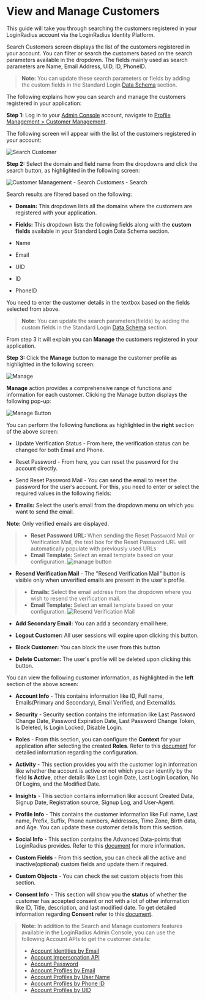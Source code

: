 # View and Manage Customers

This guide will take you through searching the customers registered in your LoginRadius account via the LoginRadius Identity Platform.

Search Customers screen displays the list of the customers registered in your account. You can filter or search the customers based on the search parameters available in the dropdown. The fields mainly used as search parameters are Name, Email Address, UID, ID, PhoneID.

> **Note:** You can update these search parameters or fields by adding the custom fields in the Standard Login [Data Schema](https://www.loginradius.com/docs/authentication/quick-start/standard-login/) section.

The following explains how you can search and manage the customers registered in your application:

**Step 1:**  Log in to your [Admin Console](https://adminconsole.loginradius.com/)
 account, navigate to [Profile Management > Customer Management](https://adminconsole.loginradius.com/profile-management/customer-management/search-customers).


The following screen will appear with the list of the customers registered in your account:

![Search Customer](https://apidocs.lrcontent.com/images/pv-1_21144418046661b9892ad077.17533253.png "Search Customer")

**Step 2:** Select the domain and field name from the dropdowns and click the search button, as highlighted in the following screen:

![Customer Management - Search Customers - Search](https://apidocs.lrcontent.com/images/pv-2_13444212576661ba607a69b2.77237840.png "Customer Management - Search Customers - Search")

Search results are filtered based on the following:

- **Domain:** This dropdown lists all the domains where the customers are registered with your application.

- **Fields:** This dropdown lists the following fields along with the **custom fields** available in your Standard Login Data Schema section.
- Name
- Email
- UID
- ID
- PhoneID

You need to enter the customer details in the textbox based on the fields selected from above.

> **Note:** You can update the search parameters(fields) by adding the custom fields in the Standard Login [Data Schema](https://www.loginradius.com/docs/authentication/quick-start/standard-login/) section.

From step 3 it will explain you can **Manage** the customers registered in your application.

**Step 3:** Click the **Manage** button to manage the customer profile as highlighted in the following screen:

![Manage](https://apidocs.lrcontent.com/images/pv-3_2405165826661bb2563dc29.25903097.png "Manage")

**Manage** action provides a comprehensive range of functions and information for each customer. Clicking the Manage button displays the following pop-up:

![Manage Button](https://apidocs.lrcontent.com/images/4--Manage-Button_4806630253d8ad2082.72767805.png "Manage Button")

You can perform the following functions as highlighted in the **right** section of the above screen:

- Update Verification Status - From here, the verification status can be changed for both Email and Phone.

- Reset Password - From here, you can reset the password for the account directly.
- Send Reset Password Mail - You can send the email to reset the password for the user’s account. For this, you need to enter or select the required values in the following fields:
 - **Emails:** Select the user’s email from the dropdown menu on which you want to send the email.
 
**Note:**  Only verified emails are displayed.
> - **Reset Password URL:** When sending the Reset Password Mail or Verification Mail, the text box for the Reset Password URL will automatically populate with previously used URLs
> - **Email Template:**  Select an email template based on your configuration.
![manage button](https://apidocs.lrcontent.com/images/pasted-image-0-5_131742961765854c74a2f9d7.83496453.png "manage button")

- **Resend Verification Mail** - The "Resend Verification Mail" button is visible only when unverified emails are present in the user's profile.
> - **Emails:** Select the email address from the dropdown where you wish to resend the verification mail.
> - **Email Template:** Select an email template based on your configuration.
![Resend Verification Mail](https://apidocs.lrcontent.com/images/pasted-image-0-7_124462249665854ecd9ab8d1.35748991.png "Resend Verification Mail")
- **Add Secondary Email:**  You can add a secondary email here. 

- **Logout Customer:** All user sessions will expire upon clicking this button.

- **Block Customer:** You can block the user from this button
- **Delete Customer:** The user's profile will be deleted upon clicking this button.

You can view the following customer information, as highlighted in the **left** section of the above screen:

- **Account Info** - This contains information like ID, Full name, Emails(Primary and Secondary), Email Verified, and ExternalIds.

- **Security** - Security section contains the information like Last Password Change Date, Password Expiration Date, Last Password Change Token, Is Deleted, Is Login Locked, Disable Login.
- **Roles** - From this section, you can configure the **Context** for your application after selecting the created **Roles**. Refer to this [document](https://www.loginradius.com/docs/authentication/concepts/roles-and-membership/#partrolesandpermissionsconfiguration0) for detailed information regarding the configuration.
- **Activity** - This section provides you with the customer login information like whether the account is active or not which you can identify by the field **Is Active**, other details like Last Login Date, Last Login Location, No Of Logins, and the Modified Date. 
- **Insights** - This section contains information like account Created Data, Signup Date, Registration source, Signup Log, and User-Agent.
- **Profile Info** - This contains the customer information like Full name, Last name, Prefix, Suffix, Phone numbers, Addresses, Time Zone, Birth data, and Age. You can update these customer details from this section.
- **Social Info** - This section contains the Advanced Data-points that LoginRadius provides. Refer to this [document](https://www.loginradius.com/docs/api/v2/admin-console/social-provider/advanced-social-data-points/#facebook0) for more information.
- **Custom Fields** - From this section, you can check all the active and inactive(optional) custom fields and update them if required.
- **Custom Objects** - You can check the set custom objects from this section.
- **Consent Info** - This section will show you the **status** of whether the customer has accepted consent or not with a lot of other information like ID, Title, description, and last modified date. To get detailed information regarding **Consent** refer to this [document](https://www.loginradius.com/docs/api/v2/customer-identity-api/consent-mangement/overview/).

> **Note:** In addition to the Search and Manage customers features available in the LoginRadius Admin Console, you can use the following Account APIs to get the customer details:
> * [Account Identities by Email](https://www.loginradius.com/docs/api/v2/customer-identity-api/account/account-identities-by-email/)
  > * [Account Impersonation API](https://www.loginradius.com/docs/api/v2/customer-identity-api/account/account-impersonation-api/)
  > * [Account Password](https://www.loginradius.com/docs/api/v2/customer-identity-api/account/account-password/)
  > * [Account Profiles by Email](https://www.loginradius.com/docs/api/v2/customer-identity-api/account/account-profiles-by-email/)
  > * [Account Profiles by User Name](https://www.loginradius.com/docs/api/v2/customer-identity-api/account/account-profiles-by-user-name)
  > * [Account Profiles by Phone ID](https://www.loginradius.com/docs/api/v2/customer-identity-api/account/account-profiles-by-phone-id/)
  > * [Account Profiles by UID](https://www.loginradius.com/docs/api/v2/customer-identity-api/account/account-profiles-by-uid/)



